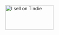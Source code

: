 <a href="https://www.tindie.com/products/tomaskovacik/assembled-advanced-breadboard-adapter-for-bk3245/"><img src="https://d2ss6ovg47m0r5.cloudfront.net/badges/tindie-mediums.png" alt="I sell on Tindie" width="150" height="78"></a>

